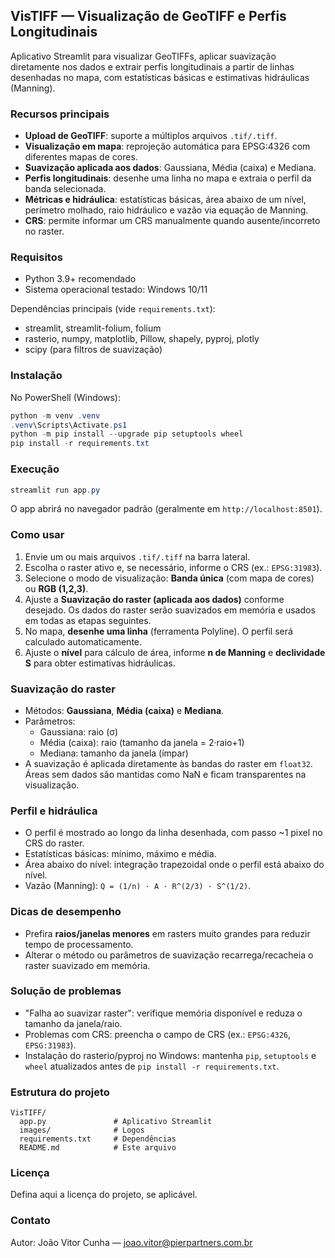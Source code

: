 ## VisTIFF — Visualização de GeoTIFF e Perfis Longitudinais

Aplicativo Streamlit para visualizar GeoTIFFs, aplicar suavização diretamente nos dados e extrair perfis longitudinais a partir de linhas desenhadas no mapa, com estatísticas básicas e estimativas hidráulicas (Manning).

### Recursos principais
- **Upload de GeoTIFF**: suporte a múltiplos arquivos `.tif/.tiff`.
- **Visualização em mapa**: reprojeção automática para EPSG:4326 com diferentes mapas de cores.
- **Suavização aplicada aos dados**: Gaussiana, Média (caixa) e Mediana.
- **Perfis longitudinais**: desenhe uma linha no mapa e extraia o perfil da banda selecionada.
- **Métricas e hidráulica**: estatísticas básicas, área abaixo de um nível, perímetro molhado, raio hidráulico e vazão via equação de Manning.
- **CRS**: permite informar um CRS manualmente quando ausente/incorreto no raster.

### Requisitos
- Python 3.9+ recomendado
- Sistema operacional testado: Windows 10/11

Dependências principais (vide `requirements.txt`):
- streamlit, streamlit-folium, folium
- rasterio, numpy, matplotlib, Pillow, shapely, pyproj, plotly
- scipy (para filtros de suavização)

### Instalação
No PowerShell (Windows):

```powershell
python -m venv .venv
.venv\Scripts\Activate.ps1
python -m pip install --upgrade pip setuptools wheel
pip install -r requirements.txt
```

### Execução

```powershell
streamlit run app.py
```

O app abrirá no navegador padrão (geralmente em `http://localhost:8501`).

### Como usar
1. Envie um ou mais arquivos `.tif/.tiff` na barra lateral.
2. Escolha o raster ativo e, se necessário, informe o CRS (ex.: `EPSG:31983`).
3. Selecione o modo de visualização: **Banda única** (com mapa de cores) ou **RGB (1,2,3)**.
4. Ajuste a **Suavização do raster (aplicada aos dados)** conforme desejado. Os dados do raster serão suavizados em memória e usados em todas as etapas seguintes.
5. No mapa, **desenhe uma linha** (ferramenta Polyline). O perfil será calculado automaticamente.
6. Ajuste o **nível** para cálculo de área, informe **n de Manning** e **declividade S** para obter estimativas hidráulicas.

### Suavização do raster
- Métodos: **Gaussiana**, **Média (caixa)** e **Mediana**.
- Parâmetros:
  - Gaussiana: raio (σ)
  - Média (caixa): raio (tamanho da janela = 2·raio+1)
  - Mediana: tamanho da janela (ímpar)
- A suavização é aplicada diretamente às bandas do raster em `float32`. Áreas sem dados são mantidas como NaN e ficam transparentes na visualização.

### Perfil e hidráulica
- O perfil é mostrado ao longo da linha desenhada, com passo ~1 pixel no CRS do raster.
- Estatísticas básicas: mínimo, máximo e média.
- Área abaixo do nível: integração trapezoidal onde o perfil está abaixo do nível.
- Vazão (Manning): `Q = (1/n) · A · R^(2/3) · S^(1/2)`.

### Dicas de desempenho
- Prefira **raios/janelas menores** em rasters muito grandes para reduzir tempo de processamento.
- Alterar o método ou parâmetros de suavização recarrega/recacheia o raster suavizado em memória.

### Solução de problemas
- "Falha ao suavizar raster": verifique memória disponível e reduza o tamanho da janela/raio.
- Problemas com CRS: preencha o campo de CRS (ex.: `EPSG:4326`, `EPSG:31983`).
- Instalação do rasterio/pyproj no Windows: mantenha `pip`, `setuptools` e `wheel` atualizados antes de `pip install -r requirements.txt`.

### Estrutura do projeto
```
VisTIFF/
  app.py               # Aplicativo Streamlit
  images/              # Logos
  requirements.txt     # Dependências
  README.md            # Este arquivo
```

### Licença
Defina aqui a licença do projeto, se aplicável.

### Contato
Autor: João Vitor Cunha — joao.vitor@pierpartners.com.br



